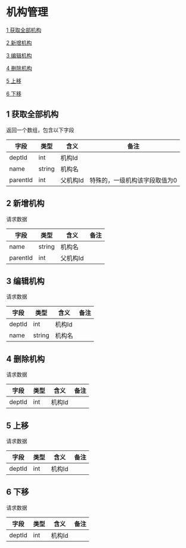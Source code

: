 # 机构管理
[1  获取全部机构](#user-content-1--获取全部机构)

[2  新增机构](#user-content-2--新增机构)

[3  编辑机构](#user-content-3--编辑机构)

[4  删除机构](#user-content-4--删除机构)

[5  上移](#user-content-5--上移)

[6  下移](#user-content-6--下移)



##  1  获取全部机构

返回一个数组，包含以下字段

| 字段       | 类型     | 含义    | 备注              |
| -------- | ------ | ----- | --------------- |
| deptId   | int    | 机构Id  |                 |
| name     | string | 机构名   |                 |
| parentId | int    | 父机构Id | 特殊的，一级机构该字段取值为0 |



##  2  新增机构

请求数据

| 字段       | 类型     | 含义    | 备注   |
| -------- | ------ | ----- | ---- |
| name     | string | 机构名   |      |
| parentId | int    | 父机构Id |      |



##  3  编辑机构

请求数据

| 字段     | 类型     | 含义   | 备注   |
| ------ | ------ | ---- | ---- |
| deptId | int    | 机构Id |      |
| name   | string | 机构名  |      |



##  4  删除机构

请求数据

| 字段     | 类型   | 含义   | 备注   |
| ------ | ---- | ---- | ---- |
| deptId | int  | 机构Id |      |



##  5  上移

请求数据

| 字段     | 类型   | 含义   | 备注   |
| ------ | ---- | ---- | ---- |
| deptId | int  | 机构Id |      |



##  6  下移

请求数据

| 字段     | 类型   | 含义   | 备注   |
| ------ | ---- | ---- | ---- |
| deptId | int  | 机构Id |      |


